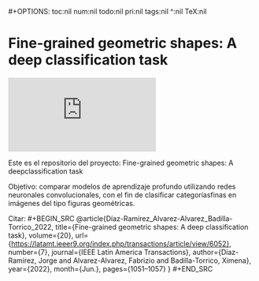 #+OPTIONS: toc:nil num:nil todo:nil pri:nil tags:nil ^:nil TeX:nil


# Fine-grained geometric shapes: A deep classification task

![English version](https://github.com/jdiazram/DEEP_GEOM/blob/master/README_EN.md)

Este es el repositorio del proyecto: Fine-grained geometric shapes: A deepclassification task

Objetivo: comparar modelos de aprendizaje profundo utilizando redes neuronales convolucionales, con el fin de clasificar categoríasfinas en imágenes del tipo figuras geométricas.

Citar: 
#+BEGIN_SRC 
@article{Díaz-Ramírez_Alvarez-Alvarez_Badilla-Torrico_2022, 
  title={Fine-grained geometric shapes: A deep classification task}, 
  volume={20}, 
  url={https://latamt.ieeer9.org/index.php/transactions/article/view/6052}, 
  number={7}, 
  journal={IEEE Latin America Transactions}, 
  author={Díaz-Ramírez, Jorge and Alvarez-Alvarez, Fabrizio and Badilla-Torrico, Ximena}, 
  year={2022}, 
  month={Jun.}, 
  pages={1051–1057} 
  }
#+END_SRC

